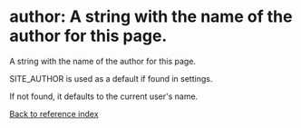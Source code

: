 # author: A string with the name of the author for this page.

A string with the name of the author for this page.

SITE_AUTHOR is used as a default if found in settings.

If not found, it defaults to the current user's name.

[Back to reference index](../README.md)
